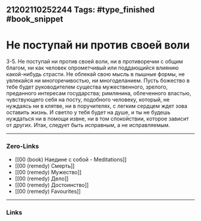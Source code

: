 21202110252244
Tags: #type_finished #book_snippet 
---
# Не поступай ни против своей воли

 3-5. Не поступай ни против своей воли, ни в противоречии с общим благом, ни как человек опрометчивый или поддающийся влиянию какой-нибудь страсти. Не облекай свою мысль в пышные формы, не увлекайся ни многоречивостью, ни многоделанием. Пусть божество в тебе будет руководителем существа мужественного, зрелого, преданного интересам государства; римлянина, облеченного властью, чувствующего себя на посту, подобного человеку, который, не нуждаясь ни в клятве, ни в поручителях, с легким сердцем ждет зова оставить жизнь. И светло у тебя будет на душе, и ты не будешь нуждаться ни в помощи извне, ни в том спокойствии, которое зависит от других. Итак, следует быть исправным, а не исправляемым. 

---
### Zero-Links
 - [[00 (book) Наедине с собой - Meditations]]
 - [[00 (remedy) Смерть]]
 - [[00 (remedy) Мужество]]
 - [[00 (remedy) Дело]]
 - [[00 (remedy) Достоинство]]
 - [[00 (remedy) Favourites]]
---
### Links
